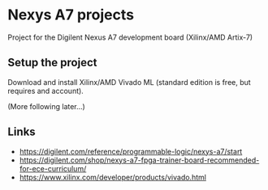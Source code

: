 # Nexys A7 projects

Project for the Digilent Nexus A7 development board (Xilinx/AMD Artix-7)

## Setup the project

Download and install Xilinx/AMD Vivado ML (standard edition is free, but requires and account).

(More following later...)

## Links

* https://digilent.com/reference/programmable-logic/nexys-a7/start
* https://digilent.com/shop/nexys-a7-fpga-trainer-board-recommended-for-ece-curriculum/
* https://www.xilinx.com/developer/products/vivado.html
